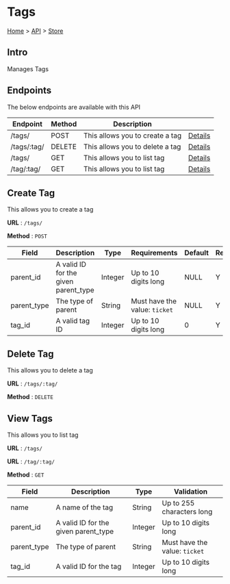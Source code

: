 # Tags
[Home](../../index.md) > [API](../index.md) > [Store](index.md)
## Intro
Manages Tags
## Endpoints
The below endpoints are available with this API

| Endpoint | Method | Description | |
| --- | --- | --- | --- |
| /tags/ | POST | This allows you to create a tag | [Details](#create-tag) |
| /tags/:tag/ | DELETE | This allows you to delete a tag | [Details](#delete-tag) |
| /tags/ | GET | This allows you to list tag | [Details](#view-tags) |
| /tag/:tag/ | GET | This allows you to list tag | [Details](#view-tags) |

## Create Tag
This allows you to create a tag

**URL** : `/tags/`

**Method** : `POST`

| Field | Description | Type | Requirements | Default | Required? | Conditional? |
| --- | --- | --- | --- | --- | --- | --- |
| parent_id | A valid ID for the given parent_type | Integer | Up to 10 digits long | NULL | Y | N |
| parent_type | The type of parent | String | Must have the value: `ticket` | NULL | Y | N |
| tag_id | A valid tag ID | Integer | Up to 10 digits long | 0 | Y | N |

## Delete Tag
This allows you to delete a tag

**URL** : `/tags/:tag/`

**Method** : `DELETE`

## View Tags
This allows you to list tag

**URL** : `/tags/`

**URL** : `/tag/:tag/`

**Method** : `GET`

| Field | Description | Type | Validation |
| --- | --- | --- | --- |
| name | A name of the tag | String | Up to 255 characters long |
| parent_id | A valid ID for the given parent_type | Integer | Up to 10 digits long |
| parent_type | The type of parent | String | Must have the value: `ticket` |
| tag_id | A valid ID for the tag | Integer | Up to 10 digits long |

